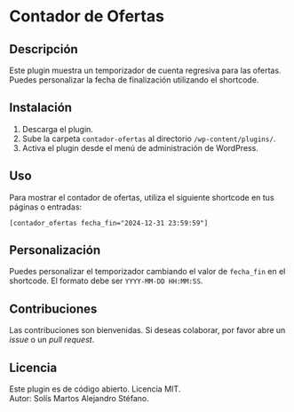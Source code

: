 # Contador de Ofertas

## Descripción

Este plugin muestra un temporizador de cuenta regresiva para las ofertas. Puedes personalizar la fecha de finalización utilizando el shortcode.

## Instalación

1. Descarga el plugin.
2. Sube la carpeta `contador-ofertas` al directorio `/wp-content/plugins/`.
3. Activa el plugin desde el menú de administración de WordPress.

## Uso

Para mostrar el contador de ofertas, utiliza el siguiente shortcode en tus páginas o entradas:

```shell
[contador_ofertas fecha_fin="2024-12-31 23:59:59"]
```

## Personalización

Puedes personalizar el temporizador cambiando el valor de `fecha_fin` en el shortcode. El formato debe ser `YYYY-MM-DD HH:MM:SS`.

## Contribuciones

Las contribuciones son bienvenidas. Si deseas colaborar, por favor abre un _issue_ o un _pull request_.

## Licencia

Este plugin es de código abierto. Licencia MIT.  
Autor: Solís Martos Alejandro Stéfano.
